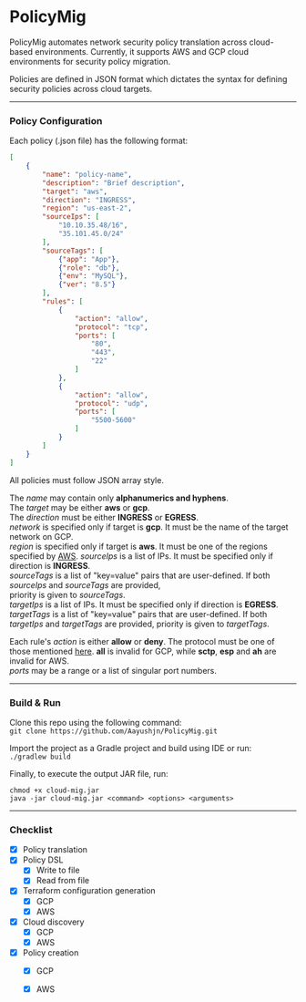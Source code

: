 # PolicyMig

PolicyMig automates network security policy translation across cloud-based environments. Currently, it supports AWS and 
GCP cloud environments for security policy migration.

Policies are defined in JSON format which dictates the syntax for defining security policies across cloud targets.

___
### Policy Configuration
Each policy (.json file) has the following format:
```json
[
    {
        "name": "policy-name",
        "description": "Brief description",
        "target": "aws",
        "direction": "INGRESS",
        "region": "us-east-2",
        "sourceIps": [
            "10.10.35.48/16",
            "35.101.45.0/24"
        ],
        "sourceTags": [
            {"app": "App"},
            {"role": "db"},
            {"env": "MySQL"},
            {"ver": "8.5"}
        ],
        "rules": [
            {
                "action": "allow",
                "protocol": "tcp",
                "ports": [
                    "80",
                    "443",
                    "22"
                ]
            },
            {
                "action": "allow",
                "protocol": "udp",
                "ports": [
                    "5500-5600"
                ]
            }
        ]
    }
]
```
All policies must follow JSON array style.

The _name_ may contain only **alphanumerics and hyphens**.<br>
The _target_ may be either **aws** or **gcp**.<br>
The _direction_ must be either **INGRESS** or **EGRESS**.<br>
_network_ is specified only if target is **gcp**. It must be the name of the target network on GCP.<br>
_region_ is specified only if target is **aws**. It must be one of the regions specified by 
[AWS](src/main/kotlin/policymig/util/PolicyUtils.kt).
_sourceIps_ is a list of IPs. It must be specified only if direction is **INGRESS**.<br>
_sourceTags_ is a list of "key=value" pairs that are user-defined. If both _sourceIps_ and _sourceTags_ are provided,  
priority is given to _sourceTags_.<br>
_targetIps_ is a list of IPs. It must be specified only if direction is **EGRESS**.<br>
_targetTags_ is a list of "key=value" pairs that are user-defined. If both _targetIps_ and _targetTags_ are provided, 
priority is given to _targetTags_.<br>

Each rule's _action_ is either **allow** or **deny**.
The protocol must be one of those mentioned [here](src/main/kotlin/policymig/util/PolicyUtils.kt). **all** is invalid 
for GCP, while **sctp**, **esp** and **ah** are invalid for AWS.<br>
_ports_ may be a range or a list of singular port numbers.

___
### Build & Run
Clone this repo using the following command:<br>
`git clone https://github.com/Aayushjn/PolicyMig.git`

Import the project as a Gradle project and build using IDE or run:<br>
`./gradlew build`

Finally, to execute the output JAR file, run:<br>
```shell script
chmod +x cloud-mig.jar
java -jar cloud-mig.jar <command> <options> <arguments>
```
___
### Checklist
- [x] Policy translation
- [x] Policy DSL
    - [x] Write to file
    - [x] Read from file
- [x] Terraform configuration generation
    - [x] GCP
    - [x] AWS
- [x] Cloud discovery
    - [x] GCP
    - [x] AWS
- [x] Policy creation
    - [x] GCP
    - [x] AWS

